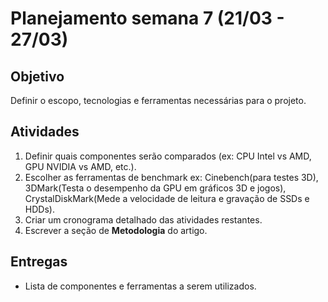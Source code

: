 # Planejamento semana 7 (21/03 - 27/03)

## Objetivo

Definir o escopo, tecnologias e ferramentas necessárias para o projeto.

## Atividades

1. Definir quais componentes serão comparados (ex: CPU Intel vs AMD, GPU NVIDIA vs AMD, etc.).
2. Escolher as ferramentas de benchmark ex: Cinebench(para testes 3D), 3DMark(Testa o desempenho da GPU em gráficos 3D e jogos), CrystalDiskMark(Mede a velocidade de leitura e gravação de SSDs e HDDs).
3. Criar um cronograma detalhado das atividades restantes.
4. Escrever a seção de **Metodologia** do artigo.

## Entregas

- Lista de componentes e ferramentas a serem utilizados.
